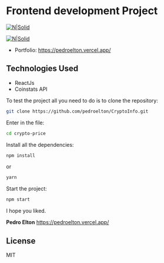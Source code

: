 # Frontend development Project

[![N|Solid](https://pedroelton.com/wp-content/uploads/2022/04/Vector.svg)](https://thecryptoinfo.vercel.app/)

[![N|Solid](https://pedroelton.com/wp-content/uploads/2022/03/logo-light.svg)](https://pedroelton.vercel.app/)

- Portfolio: https://pedroelton.vercel.app/

## Technologies Used

- ReactJs
- Coinstats API

To test the project all you need to do is to clone the repository:

```sh
git clone https://github.com/pedroelton/CryptoInfo.git
```

Enter in the file:

```sh
cd crypto-price
```

Install all the dependencies:

```sh
npm install
```

or

```sh
yarn
```

Start the project:

```sh
npm start
```

I hope you liked.

**Pedro Elton**
https://pedroelton.vercel.app/

## License

MIT
